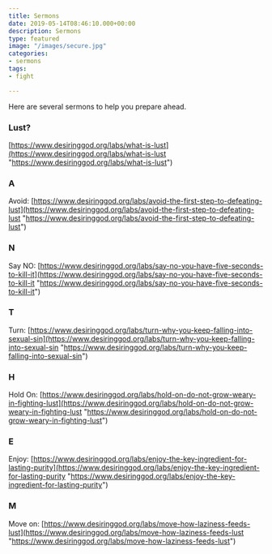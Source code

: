 ```yaml
---
title: Sermons
date: 2019-05-14T08:46:10.000+00:00
description: Sermons
type: featured
image: "/images/secure.jpg"
categories:
- sermons
tags:
- fight

---
```

Here are several sermons to help you prepare ahead.

### Lust?

[https://www.desiringgod.org/labs/what-is-lust](https://www.desiringgod.org/labs/what-is-lust "https://www.desiringgod.org/labs/what-is-lust")

### A

Avoid: [https://www.desiringgod.org/labs/avoid-the-first-step-to-defeating-lust](https://www.desiringgod.org/labs/avoid-the-first-step-to-defeating-lust "https://www.desiringgod.org/labs/avoid-the-first-step-to-defeating-lust")

### N

Say NO: [https://www.desiringgod.org/labs/say-no-you-have-five-seconds-to-kill-it](https://www.desiringgod.org/labs/say-no-you-have-five-seconds-to-kill-it "https://www.desiringgod.org/labs/say-no-you-have-five-seconds-to-kill-it")

### T

Turn: [https://www.desiringgod.org/labs/turn-why-you-keep-falling-into-sexual-sin](https://www.desiringgod.org/labs/turn-why-you-keep-falling-into-sexual-sin "https://www.desiringgod.org/labs/turn-why-you-keep-falling-into-sexual-sin")

### H

Hold On: [https://www.desiringgod.org/labs/hold-on-do-not-grow-weary-in-fighting-lust](https://www.desiringgod.org/labs/hold-on-do-not-grow-weary-in-fighting-lust "https://www.desiringgod.org/labs/hold-on-do-not-grow-weary-in-fighting-lust")

### E

Enjoy: [https://www.desiringgod.org/labs/enjoy-the-key-ingredient-for-lasting-purity](https://www.desiringgod.org/labs/enjoy-the-key-ingredient-for-lasting-purity "https://www.desiringgod.org/labs/enjoy-the-key-ingredient-for-lasting-purity")

### M

Move on: [https://www.desiringgod.org/labs/move-how-laziness-feeds-lust](https://www.desiringgod.org/labs/move-how-laziness-feeds-lust "https://www.desiringgod.org/labs/move-how-laziness-feeds-lust")